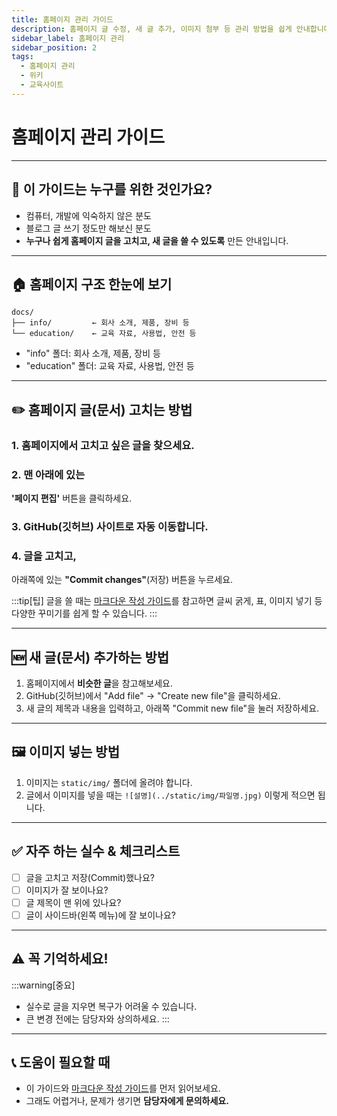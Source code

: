```yaml
---
title: 홈페이지 관리 가이드
description: 홈페이지 글 수정, 새 글 추가, 이미지 첨부 등 관리 방법을 쉽게 안내합니다.
sidebar_label: 홈페이지 관리
sidebar_position: 2
tags:
  - 홈페이지 관리
  - 위키
  - 교육사이트
---
```


# 홈페이지 관리 가이드

---

## 📢 이 가이드는 누구를 위한 것인가요?

- 컴퓨터, 개발에 익숙하지 않은 분도
- 블로그 글 쓰기 정도만 해보신 분도
- **누구나 쉽게 홈페이지 글을 고치고, 새 글을 쓸 수 있도록** 만든 안내입니다.

---

## 🏠 홈페이지 구조 한눈에 보기

```
docs/
├── info/         ← 회사 소개, 제품, 장비 등
└── education/    ← 교육 자료, 사용법, 안전 등
```

- "info" 폴더: 회사 소개, 제품, 장비 등
- "education" 폴더: 교육 자료, 사용법, 안전 등

---

## ✏️ 홈페이지 글(문서) 고치는 방법

### 1. 홈페이지에서 고치고 싶은 글을 찾으세요.

### 2. **맨 아래**에 있는
**'페이지 편집'** 버튼을 클릭하세요.

### 3. GitHub(깃허브) 사이트로 자동 이동합니다.

### 4. 글을 고치고,
   아래쪽에 있는 **"Commit changes"**(저장) 버튼을 누르세요.

:::tip[팁]
글을 쓸 때는 [마크다운 작성 가이드](./markdown-guide)를 참고하면
글씨 굵게, 표, 이미지 넣기 등 다양한 꾸미기를 쉽게 할 수 있습니다.
:::

---

## 🆕 새 글(문서) 추가하는 방법

1. 홈페이지에서 **비슷한 글**을 참고해보세요.
2. GitHub(깃허브)에서
   "Add file" → "Create new file"을 클릭하세요.
3. 새 글의 제목과 내용을 입력하고,
   아래쪽 "Commit new file"을 눌러 저장하세요.

---

## 🖼️ 이미지 넣는 방법

1. 이미지는
   `static/img/` 폴더에 올려야 합니다.
2. 글에서 이미지를 넣을 때는
   `![설명](../static/img/파일명.jpg)`
   이렇게 적으면 됩니다.

---

## ✅ 자주 하는 실수 & 체크리스트

- [ ] 글을 고치고 저장(Commit)했나요?
- [ ] 이미지가 잘 보이나요?
- [ ] 글 제목이 맨 위에 있나요?
- [ ] 글이 사이드바(왼쪽 메뉴)에 잘 보이나요?

---

## ⚠️ 꼭 기억하세요!

:::warning[중요]
- 실수로 글을 지우면 복구가 어려울 수 있습니다.
- 큰 변경 전에는 담당자와 상의하세요.
:::

---

## 📞 도움이 필요할 때

- 이 가이드와 [마크다운 작성 가이드](./markdown-guide)를 먼저 읽어보세요.
- 그래도 어렵거나, 문제가 생기면 **담당자에게 문의하세요.**
